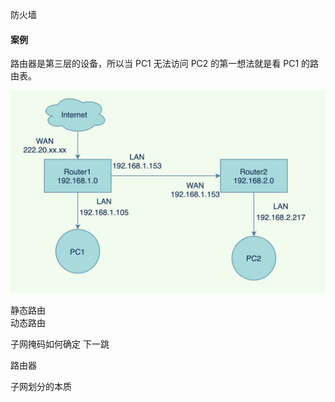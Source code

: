 防火墙
#### 案例

路由器是第三层的设备，所以当 PC1 无法访问 PC2 的第一想法就是看 PC1 的路由表。

![](../pic/network.png)

静态路由  
动态路由  

子网掩码如何确定
下一跳

路由器

子网划分的本质


